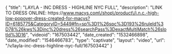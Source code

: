 {
    "title": "LAYLA - INC DRESS - HIGHLINE NYC FULL",
    "description": "LINK TO DRESS ONLINE:  https:\/\/www.macys.com\/shop\/product\/i.n.c.-high-low-popover-dress-created-for-macys?ID=6185775&CategoryID=5449#fn=sp%3D1%26spc%3D193%26ruleId%3D78%26kws%3Dinc%20dress%26searchPass%3DexactMultiMatch%26slotId%3D16",
    "videoid": "167503442",
    "date_created": "1532466898",
    "date_modified": "1546466783",
    "type": "captivate",
    "layout": "video",
    "url": "\/v\/layla-inc-dress-highline-nyc-full\/167503442"
}